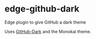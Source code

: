# edge-github-dark
Edge plugin to give GitHub a dark theme

Uses [GitHub-Dark](https://github.com/StylishThemes/GitHub-Dark) and the Monokai theme.
